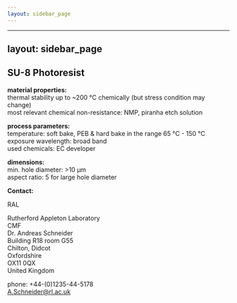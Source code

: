 ```yaml
---
layout: sidebar_page
---
```


---
layout: sidebar_page
---

## SU-8 Photoresist

__material properties:__  	
thermal stability up to	~200 °C chemically (but stress condition may change)  
most relevant chemical non-resistance:	NMP, piranha etch solution  

	
__process parameters:__  	
temperature:	soft bake, PEB & hard bake in the range 65 °C - 150 °C  
exposure wavelength:	broad band  
used chemicals:	EC developer
	
__dimensions:__  	
min. hole diameter:	>10 µm  
aspect ratio:	5 for large hole diameter
<!--break-->
__Contact:__

RAL

Rutherford Appleton Laboratory  
CMF  
Dr. Andreas Schneider  
Building R18 room G55   
Chilton, Didcot  
Oxfordshire   
OX11 0QX   
United Kingdom

phone: +44-(0)1235-44-5178  
A.Schneider@rl.ac.uk